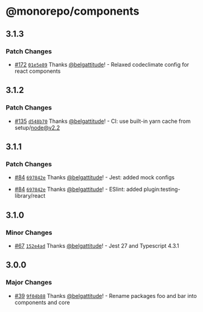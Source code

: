 # @monorepo/components

## 3.1.3

### Patch Changes

- [#172](https://github.com/belgattitude/nextjs-monorepo-example/pull/172)
  [`01e5e89`](https://github.com/belgattitude/nextjs-monorepo-example/commit/01e5e89e028029c5ef415f2f825d022f96a97fd4)
  Thanks [@belgattitude](https://github.com/belgattitude)! - Relaxed codeclimate config for react
  components

## 3.1.2

### Patch Changes

- [#135](https://github.com/belgattitude/nextjs-monorepo-example/pull/135)
  [`d548b70`](https://github.com/belgattitude/nextjs-monorepo-example/commit/d548b70b53baaa67d6de4e8a7c6254b59db3ced3)
  Thanks [@belgattitude](https://github.com/belgattitude)! - CI: use built-in yarn cache from
  setup/node@v2.2

## 3.1.1

### Patch Changes

- [#84](https://github.com/belgattitude/nextjs-monorepo-example/pull/84)
  [`697842e`](https://github.com/belgattitude/nextjs-monorepo-example/commit/697842e913bd7164b21b51c9c9adb943b0904293)
  Thanks [@belgattitude](https://github.com/belgattitude)! - Jest: added mock configs

* [#84](https://github.com/belgattitude/nextjs-monorepo-example/pull/84)
  [`697842e`](https://github.com/belgattitude/nextjs-monorepo-example/commit/697842e913bd7164b21b51c9c9adb943b0904293)
  Thanks [@belgattitude](https://github.com/belgattitude)! - ESlint: added
  plugin:testing-library/react

## 3.1.0

### Minor Changes

- [#67](https://github.com/belgattitude/nextjs-monorepo-example/pull/67)
  [`152e4ad`](https://github.com/belgattitude/nextjs-monorepo-example/commit/152e4adc8be95f192b066f75ef4bb2dd42c46d12)
  Thanks [@belgattitude](https://github.com/belgattitude)! - Jest 27 and Typescript 4.3.1

## 3.0.0

### Major Changes

- [#39](https://github.com/belgattitude/nextjs-monorepo-example/pull/39)
  [`9f04b88`](https://github.com/belgattitude/nextjs-monorepo-example/commit/9f04b88d966e804ddc12e79372b3ac14f7330b86)
  Thanks [@belgattitude](https://github.com/belgattitude)! - Rename packages foo and bar into
  components and core
